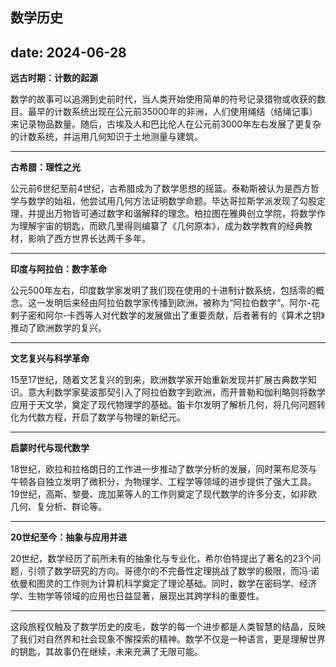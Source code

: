 ## 数学历史
date: 2024-06-28
---

**远古时期：计数的起源**

数学的故事可以追溯到史前时代，当人类开始使用简单的符号记录猎物或收获的数目。最早的计数系统出现在公元前35000年的非洲，人们使用绳结（结绳记事）来记录物品数量。随后，古埃及人和巴比伦人在公元前3000年左右发展了更复杂的计数系统，并运用几何知识于土地测量与建筑。

---

**古希腊：理性之光**

公元前6世纪至前4世纪，古希腊成为了数学思想的摇篮。泰勒斯被认为是西方哲学与数学的始祖，他尝试用几何方法证明数学命题。毕达哥拉斯学派发现了勾股定理，并提出万物皆可通过数字和谐解释的理念。柏拉图在雅典创立学院，将数学作为理解宇宙的钥匙，而欧几里得则编纂了《几何原本》，成为数学教育的经典教材，影响了西方世界长达两千多年。

---

**印度与阿拉伯：数字革命**

公元500年左右，印度数学家发明了我们现在使用的十进制计数系统，包括零的概念。这一发明后来经由阿拉伯数学家传播到欧洲，被称为“阿拉伯数字”。阿尔-花剌子密和阿尔-卡西等人对代数学的发展做出了重要贡献，后者著有的《算术之钥》推动了欧洲数学的复兴。

---

**文艺复兴与科学革命**

15至17世纪，随着文艺复兴的到来，欧洲数学家开始重新发现并扩展古典数学知识。意大利数学家斐波那契引入了阿拉伯数字到欧洲，而开普勒和伽利略则将数学应用于天文学，奠定了现代物理学的基础。笛卡尔发明了解析几何，将几何问题转化为代数方程，开启了数学与物理的新纪元。

---

**启蒙时代与现代数学**

18世纪，欧拉和拉格朗日的工作进一步推动了数学分析的发展，同时莱布尼茨与牛顿各自独立发明了微积分，为物理学、工程学等领域的进步提供了强大工具。19世纪，高斯、黎曼、庞加莱等人的工作则奠定了现代数学的许多分支，如非欧几何、复分析、群论等。

---

**20世纪至今：抽象与应用并进**

20世纪，数学经历了前所未有的抽象化与专业化，希尔伯特提出了著名的23个问题，引领了数学研究的方向。哥德尔的不完备性定理挑战了数学的极限，而冯·诺依曼和图灵的工作则为计算机科学奠定了理论基础。同时，数学在密码学、经济学、生物学等领域的应用也日益显著，展现出其跨学科的重要性。

---

这段旅程仅触及了数学历史的皮毛，数学的每一个进步都是人类智慧的结晶，反映了我们对自然界和社会现象不懈探索的精神。数学不仅是一种语言，更是理解世界的钥匙，其故事仍在继续，未来充满了无限可能。